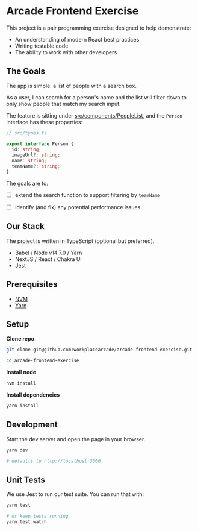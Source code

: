 # Arcade Frontend Exercise

This project is a pair programming exercise designed to help demonstrate:

  - An understanding of modern React best practices
  - Writing testable code
  - The ability to work with other developers

## The Goals

The app is simple: a list of people with a search box.

As a user, I can search for a person's name and the list will filter down to only show people that match my search input.

The feature is sitting under [src/components/PeopleList](src/components/PeopleList), and the `Person` interface has these properties:

```ts
// src/types.ts

export interface Person {
  id: string;
  imageUrl?: string;
  name: string;
  teamName?: string;
}
```

The goals are to:
  - [ ] extend the search function to support filtering by `teamName`
  - [ ] identify (and fix) any potential performance issues


## Our Stack

The project is written in TypeScript (optional but preferred).

- Babel / Node v14.7.0 / Yarn
- NextJS / React / Chakra UI
- Jest


## Prerequisites

- [NVM](https://github.com/nvm-sh/nvm#installing-and-updating)
- [Yarn](https://classic.yarnpkg.com/en/docs/install)

## Setup

**Clone repo**

```bash
git clone git@github.com:workplacearcade/arcade-frontend-exercise.git

cd arcade-frontend-exercise
```

**Install node**

```bash
nvm install
```

**Install dependencies**

```bash
yarn install
```


## Development

Start the dev server and open the page in your browser.

```bash
yarn dev

# defaults to http://localhost:3000
```


## Unit Tests

We use Jest to run our test suite. You can run that with:

```bash
yarn test

# or keep tests running
yarn test:watch
```
